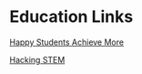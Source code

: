 # Education Links

[Happy Students Achieve More](https://educationblog.microsoft.com/en-us/2019/03/happy-international-day-of-happiness-new-research-suggests-happy-students-achieve-more/)

[Hacking STEM](https://www.linkedin.com/feed/update/urn:li:activity:6514560026907152384/)

